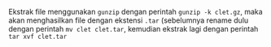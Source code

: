 Ekstrak file menggunakan `gunzip` dengan perintah `gunzip -k clet.gz`, maka akan menghasilkan file dengan ekstensi `.tar` (sebelumnya rename dulu dengan perintah `mv clet clet.tar`, 
kemudian ekstrak lagi dengan perintah `tar xvf clet.tar`
